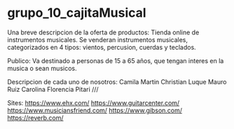 ﻿# grupo_10_cajitaMusical
Una breve descripcion de la oferta de productos:
Tienda online de instrumentos musicales. Se venderan instrumentos musicales, categorizados en 4 tipos: vientos, percusion, cuerdas y teclados.

Publico: Va destinado a personas de 15 a 65 años, que tengan interes en la musica o sean musicos.

Descripcion de cada uno de nosotros:
Camila Martin
Christian Luque
Mauro Ruiz
Carolina Florencia Pitari ///

Sites:
https://www.ehx.com/
https://www.guitarcenter.com/
https://www.musiciansfriend.com/
https://www.gibson.com/
https://reverb.com/
